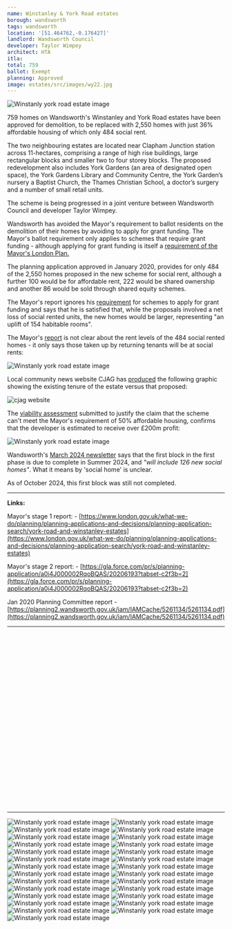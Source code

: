 ```yaml
---
name: Winstanley & York Road estates 
borough: wandsworth
tags: wandsworth
location: '[51.464762,-0.176427]'
landlord: Wandsworth Council
developer: Taylor Wimpey
architect: HTA
itla:
total: 759
ballot: Exempt
planning: Approved
image: estates/src/images/wy22.jpg
---
```

![Winstanly york road estate image](src/images/wy22.jpg)

759 homes on Wandsworth's Winstanley and York Road estates have been approved for demolition, to be replaced with 2,550 homes with just 36% affordable housing of which only 484 social rent.

The two neighbouring estates are located near Clapham Junction station across 11-hectares, comprising a range of high rise buildings, large rectangular blocks and smaller two to four storey blocks. The proposed redevelopment also includes York Gardens (an area of designated open space), the York Gardens Library and Community Centre, the York Garden’s nursery a Baptist Church, the Thames Christian School, a doctor’s surgery and a number of small retail units.

The scheme is being progressed in a joint venture between Wandsworth Council and developer Taylor Wimpey.

Wandsworth has avoided the Mayor's requirement to ballot residents on the demolition of their homes by avoiding to apply for grant funding. The Mayor's ballot requirement only applies to schemes that require grant funding - although applying for grant funding is itself a [requirement of the Mayor's London Plan.](https://www.london.gov.uk/what-we-do/planning/london-plan/current-london-plan/london-plan-chapter-3/policy-312-negotiating)

The planning application approved in January 2020, provides for only 484 of the 2,550 homes proposed in the new scheme for social rent, although a further 100 would be for affordable rent, 222 would be shared ownership and another 86 would be sold through shared equity schemes.

The Mayor's report ignores his [requirement](https://www.london.gov.uk/what-we-do/planning/london-plan/current-london-plan/london-plan-chapter-3/policy-312-negotiating) for schemes to apply for grant funding and says that he is satisfied that, while the proposals involved a net loss of social rented units, the new homes would be larger, representing "an uplift of 154 habitable rooms".

The Mayor's [report](https://www.london.gov.uk/sites/default/files/public%3A//public%3A//PAWS/media_id_454975///york_road_and_winstanley_estates_report.pdf) is not clear about the rent levels of the 484 social rented homes - it only says those taken up by returning tenants will be at social rents:

![Winstanly york road estate image](src/images/winstanleysr2.png)

Local community news website CJAG has [produced](https://www.cjag.org/2021/01/19/the-full-case-against-winstanley-york-rd-scheme-social-cleansing-and-contempt-for-local-residents/) the following graphic showing the existing tenure of the estate versus that proposed:

![cjag website](src/images/cjag.png)

The [viability assessment](https://planning2.wandsworth.gov.uk/iam/IAMCache/5121327/5121327.pdf) submitted to justify the claim that the scheme can't meet the Mayor's requirement of 50% affordable housing, confirms that the developer is estimated to receive over £200m profit:

![Winstanly york road estate image](src/images/winstanleyprofit.png)

Wandsworth's [March 2024 newsletter](https://www.wandsworth.gov.uk/media/r0vo4qtn/winstanley_york_road_newsletter_march_2024.pdf) says that the first block in the first phase is due to complete in Summer 2024, and _"will include 126 new social homes"_. What it means by 'social home' is unclear.

As of October 2024, this first block was still not completed.

---

__Links:__

Mayor's stage 1 report: - [https://www.london.gov.uk/what-we-do/planning/planning-applications-and-decisions/planning-application-search/york-road-and-winstanley-estates](https://www.london.gov.uk/what-we-do/planning/planning-applications-and-decisions/planning-application-search/york-road-and-winstanley-estates)

Mayor's stage 2 report: - [https://gla.force.com/pr/s/planning-application/a0i4J000002RqoBQAS/20206193?tabset-c2f3b=2](https://gla.force.com/pr/s/planning-application/a0i4J000002RqoBQAS/20206193?tabset-c2f3b=2)

Jan 2020 Planning Committee report - [https://planning2.wandsworth.gov.uk/iam/IAMCache/5261134/5261134.pdf](https://planning2.wandsworth.gov.uk/iam/IAMCache/5261134/5261134.pdf)

---

<!------------THE CODE BELOW RENDERS THE MAP - DO NOT EDIT! ---------------------------->

<div id="map" style="width: 100%; height: 400px;"></div>

<script>
  var map = L.map('map').setView({{ location }}, 13);
  L.tileLayer('https://tile.openstreetmap.org/{z}/{x}/{y}.png', {
  maxZoom: 19,
attribution: '&copy; <a href="http://www.openstreetmap.org/copyright">OpenStreetMap</a>'
}).addTo(map);
var circle = L.circle({{ location }}, {
    color: 'red',
    fillColor: '#f03',
    fillOpacity: 0.5,
    radius: 500
}).addTo(map);
</script>

---
 ![Winstanly york road estate image](src/images/wy1.jpg)
  ![Winstanly york road estate image](src/images/wy2.jpg)
  ![Winstanly york road estate image](src/images/wy3.jpg)
  ![Winstanly york road estate image](src/images/wy4.jpg)
  ![Winstanly york road estate image](src/images/wy5.jpg)
  ![Winstanly york road estate image](src/images/wy6.jpg)
  ![Winstanly york road estate image](src/images/wy7.jpg)
  ![Winstanly york road estate image](src/images/wy8.jpg)
  ![Winstanly york road estate image](src/images/wy9.jpg)
  ![Winstanly york road estate image](src/images/wy10.jpg)
  ![Winstanly york road estate image](src/images/wy11.jpg)
  ![Winstanly york road estate image](src/images/wy12.jpg)
  ![Winstanly york road estate image](src/images/wy13.jpg)
  ![Winstanly york road estate image](src/images/wy14.jpg)
  ![Winstanly york road estate image](src/images/wy15.jpg)
  ![Winstanly york road estate image](src/images/wy16.jpg)
  ![Winstanly york road estate image](src/images/wy17.jpg)
  ![Winstanly york road estate image](src/images/wy18.jpg)
  ![Winstanly york road estate image](src/images/wy19.jpg)
  ![Winstanly york road estate image](src/images/wy20.jpg)
  ![Winstanly york road estate image](src/images/wy21.jpg)
  ![Winstanly york road estate image](src/images/wy23.jpg)
  ![Winstanly york road estate image](src/images/wy24.jpg)
  ![Winstanly york road estate image](src/images/wy25.jpg)
  ![Winstanly york road estate image](src/images/wy26.jpg)
  ![Winstanly york road estate image](src/images/wy27.jpg)
  ![Winstanly york road estate image](src/images/wy28.jpg)

